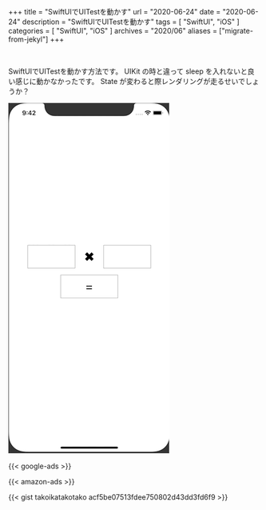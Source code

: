 +++
title =  "SwiftUIでUITestを動かす"
url = "2020-06-24"
date = "2020-06-24"
description = "SwiftUIでUITestを動かす"
tags = [
    "SwiftUI",
    "iOS"
]
categories = [
    "SwiftUI",
    "iOS"
]
archives = "2020/06"
aliases = ["migrate-from-jekyl"]
+++

<br>

SwiftUIでUITestを動かす方法です。
UIKit の時と違って sleep を入れないと良い感じに動かなかったです。
State が変わると際レンダリングが走るせいでしょうか？

![SwiftUI UITests](1.gif)

<!-- Google Ads -->
{{< google-ads >}}

<!-- Amazon Ads -->
{{< amazon-ads >}}

{{< gist takoikatakotako acf5be07513fdee750802d43dd3fd6f9 >}}

